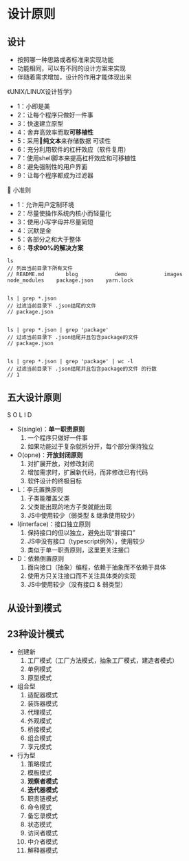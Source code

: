 # 设计原则

## 设计

- 按照哪一种思路或者标准来实现功能
- 功能相同，可以有不同的设计方案来实现
- 伴随着需求增加，设计的作用才能体现出来

《UNIX/LINUX设计哲学》

- 1：小即是美
- 2：让每个程序只做好一件事
- 3：快速建立原型
- 4：舍弃高效率而取**可移植性**
- 5：采用**纯文本**来存储数据  可读性
- 6：充分利用软件的杠杆效应（软件复用）
- 7：使用shell脚本来提高杠杆效应和可移植性
- 8：避免强制性的用户界面
- 9：让每个程序都成为过滤器


小准则

- 1：允许用户定制环境
- 2：尽量使操作系统内核小而轻量化
- 3：使用小写字母并尽量简短
- 4：沉默是金
- 5：各部分之和大于整体
- 6：**寻求90%的解决方案**

```shell
ls  
// 列出当前目录下所有文件
// README.md       blog            demo            images          node_modules    package.json    yarn.lock


ls | grep *.json
// 过滤当前目录下 .json结尾的文件
// package.json


ls | grep *.json | grep 'package'
// 过滤当前目录下 .json结尾并且包含package的文件
// package.json


ls | grep *.json | grep 'package' | wc -l
// 过滤当前目录下 .json结尾并且包含package的文件 的行数
// 1
```

## 五大设计原则

S O L I D

- S(single)：**单一职责原则**
    1. 一个程序只做好一件事
    2. 如果功能过于复杂就拆分开，每个部分保持独立
- O(opne)：**开放封闭原则**
    1. 对扩展开放，对修改封闭
    2. 增加需求时，扩展新代码，而非修改已有代码
    3. 软件设计的终极目标
- L：李氏置换原则
    1. 子类能覆盖父类
    2. 父类能出现的地方子类就能出现
    3. JS中使用较少（弱类型 & 继承使用较少）
- I(interface)：接口独立原则
    1. 保持接口的但以独立，避免出现“胖接口”
    2. JS中没有接口（typescript例外），使用较少
    3. 类似于单一职责原则，这里更关注接口
- D：依赖倒置原则
    1. 面向接口（抽象）编程，依赖于抽象而不依赖于具体
    2. 使用方只关注接口而不关注具体类的实现
    3. JS中使用较少（没有接口 & 弱类型）

## 从设计到模式

## 23种设计模式

- 创建新
    1. 工厂模式（工厂方法模式，抽象工厂模式，建造者模式）
    2. 单例模式
    3. 原型模式
- 组合型
    1. 适配器模式
    2. 装饰器模式
    3. 代理模式
    4. 外观模式
    5. 桥接模式
    6. 组合模式
    7. 享元模式
- 行为型
    1. 策略模式
    2. 模板模式
    3. **观察者模式**
    4. **迭代器模式**
    5. 职责链模式
    6. 命令模式
    7. 备忘录模式
    8. 状态模式
    9. 访问者模式
    10. 中介者模式
    11. 解释器模式
